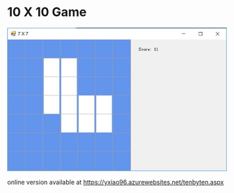 # 10 X 10 Game

<img src="images/sample.jpg">

online version available at https://yxiao96.azurewebsites.net/tenbyten.aspx